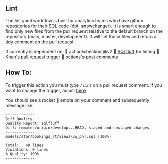 ## Lint

The lint.yaml workflow is built for analytics teams who have github repositories for their SQL code ([dbt](https://www.getdbt.com/), [snowchanger](https://github.com/phdata/snowchange/blob/master/snowchange.py)). 
It is smart enough to find only new files from the pull request relative to the default branch on the repository (main, master, development). It will lint those files and return a tidy comment on the pull request.

It currently is dependent on:
  💠 action/checkout@v2
  💠 [SQLfluff](https://github.com/sqlfluff/sqlfluff) for linting
  💠 [Khan's pull request trigger](https://github.com/Khan/pull-request-comment-trigger)
  💠 [octions's post comments](https://github.com/maxkomarychev/octions#read-input-from-file)
  
## How To:

To trigger this action you must type `/lint` on a pull request comment. If you want to change the trigger, adjust [here](https://github.com/reidwil-jb/workflows/blob/main/.github/workflows/lint.yml#L21)

You should see a rocket 🚀 emote on your comment and subsequently message like:
````
-------------
Diff Quality
Quality Report: sqlfluff
Diff: remotes/origin/develop...HEAD, staged and unstaged changes
-------------
models/star/bookings_rt/views/vw_pnr.sql (100%)
-------------
Total:   49 lines
Violations: 0 lines
% Quality: 100%
-------------
